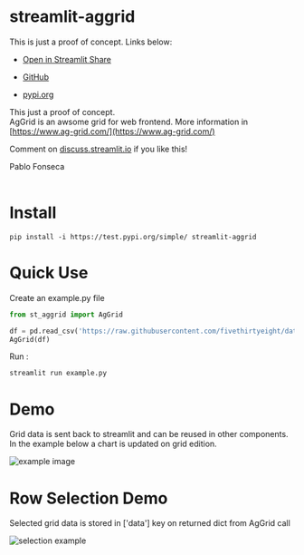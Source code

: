 # streamlit-aggrid

This is just a proof of concept. Links below:

* [Open in Streamlit Share](https://share.streamlit.io/pablocfonseca/streamlit-aggrid/main/example.py])

* [GitHub](https://github.com/PablocFonseca/streamlit-aggrid])

* [pypi.org](https://test.pypi.org/project/streamlit-aggrid/)



This just a proof of concept. <br>
AgGrid is an awsome grid for web frontend. More information in [https://www.ag-grid.com/](https://www.ag-grid.com/)

Comment on [discuss.streamlit.io](https://discuss.streamlit.io/t/ag-grid-component-with-input-support/) if you like this!

Pablo Fonseca
<br><br>

# Install
```
pip install -i https://test.pypi.org/simple/ streamlit-aggrid

```

# Quick Use
Create an example.py file
```python
from st_aggrid import AgGrid

df = pd.read_csv('https://raw.githubusercontent.com/fivethirtyeight/data/master/airline-safety/airline-safety.csv')
AgGrid(df)
```
Run :
```shell
streamlit run example.py
```

# Demo
Grid data is sent back to streamlit and can be reused in other components. In the example below a chart is updated on grid edition.

![example image](https://github.com/PablocFonseca/streamlit-aggrid/raw/main/example.gif)

# Row Selection Demo
Selected grid data is stored in ['data'] key on returned dict from AgGrid call

![selection example](https://github.com/PablocFonseca/streamlit-aggrid/raw/main/selection_example.gif)